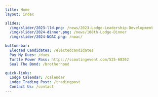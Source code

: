 ```yaml
---
title: Home
layout: index

slides:
  /img/slider/2023-lld.png: /news/2023-Lodge-Leadership-Development
  /img/slider/2024-dinner.png: /news/108th-Lodge-Dinner
  /img/slider/2024-NOAC.png: /noac/

button-bar:
  Elected Candidates: /electedcandidates
  Pay My Dues: /dues
  Turtle Power Pass: https://scoutingevent.com/525-68262
  Seal The Bond: /brotherhood

quick-links:
  Lodge Calendar: /calendar
  Lodge Trading Post: /tradingpost
  Contact Us: /contact
---
```

